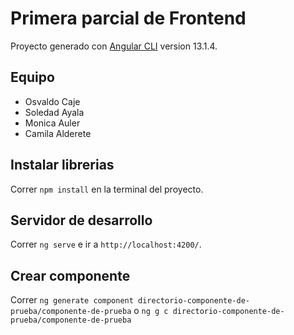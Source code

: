 # Primera parcial de Frontend

Proyecto generado con [Angular CLI](https://github.com/angular/angular-cli) version 13.1.4.

## Equipo
- Osvaldo Caje
- Soledad Ayala
- Monica Auler 
- Camila Alderete

## Instalar librerias 

Correr `npm install` en la terminal del proyecto.

## Servidor de desarrollo

Correr `ng serve` e ir a `http://localhost:4200/`.


## Crear componente

Correr `ng generate component directorio-componente-de-prueba/componente-de-prueba` o `ng g c directorio-componente-de-prueba/componente-de-prueba`
